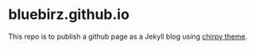 # bluebirz.github.io

This repo is to publish a github page as a Jekyll blog using [chirpy theme](https://github.com/cotes2020/jekyll-theme-chirpy/).
